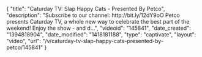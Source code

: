 {
    "title": "Caturday TV: Slap Happy Cats - Presented By Petco",
    "description": "Subscribe to our channel: http:\/\/bit.ly\/12dY9oO Petco presents Caturday TV, a whole new way to celebrate the best part of the weekend! Enjoy the show - and d...",
    "videoid": "145841",
    "date_created": "1394818904",
    "date_modified": "1418181188",
    "type": "captivate",
    "layout": "video",
    "url": "\/v\/caturday-tv-slap-happy-cats-presented-by-petco\/145841"
}